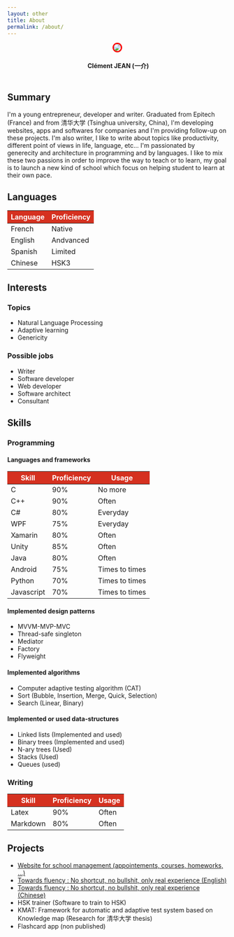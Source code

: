 ```yaml
---
layout: other
title: About
permalink: /about/
---
```


<p align="center" style="margin-bottom:20px">
  <img src="https://media.licdn.com/dms/image/C5103AQFMmqXveBIjzQ/profile-displayphoto-shrink_200_200/0?e=1530352800&v=beta&t=AiG_BJOkSY1M-Qt5w8FoV-Z1XGWYBzS225OgoDm6O78" style="border-radius: 50% !important; border: 3px solid red;" />
</p>

<p align="center" style="margin-bottom:50px">
  <b>Clément JEAN (一介)</b>
</p>

## Summary ##

I'm a young entrepreneur, developer and writer. Graduated from Epitech (France) and from 清华大学 (Tsinghua university, China), I'm developing websites, apps and softwares for companies and I'm providing follow-up on these projects. I'm also writer, I like to write about topics like productivity, different point of views in life, language, etc... I'm passionated by generecity and architecture in programming and by languages. I like to mix these two passions in order to improve the way to teach or to learn, my goal is to launch a new kind of school which focus on helping student to learn at their own pace.

## Languages ##

<div class="container table-responsive-md">            
  <table class="table table-striped">
    <thead style="background-color:#d53120">
      <tr style="color: #fff;">
        <th>Language</th>
        <th>Proficiency</th>
      </tr>
    </thead>
    <tbody>
      <tr>
        <td>French</td>
        <td>Native</td>
      </tr>
      <tr>
        <td>English</td>
        <td>Andvanced</td>
      </tr>
      <tr>
        <td>Spanish</td>
        <td>Limited</td>
      </tr>
      <tr>
        <td>Chinese</td>
        <td>HSK3</td>
      </tr>
    </tbody>
  </table>
</div>

## Interests ##

### Topics ###

- Natural Language Processing
- Adaptive learning
- Genericity

### Possible jobs ###

- Writer
- Software developer
- Web developer
- Software architect
- Consultant

## Skills ##

### Programming ###

#### Languages and frameworks ####

<div class="container table-responsive-md">            
  <table class="table table-striped">
    <thead style="background-color:#d53120">
      <tr style="color: #fff;">
        <th>Skill</th>
        <th>Proficiency</th>
        <th>Usage</th>
      </tr>
    </thead>
    <tbody>
      <tr>
        <td>C</td>
        <td>90%</td>
        <td>No more</td>
      </tr>
      <tr>
        <td>C++</td>
        <td>90%</td>
        <td>Often</td>
      </tr>
      <tr>
        <td>C#</td>
        <td>80%</td>
        <td>Everyday</td>
      </tr>
      <tr>
        <td>WPF</td>
        <td>75%</td>
        <td>Everyday</td>
      </tr>
      <tr>
        <td>Xamarin</td>
        <td>80%</td>
        <td>Often</td>
      </tr>
      <tr>
        <td>Unity</td>
        <td>85%</td>
        <td>Often</td>
      </tr>
      <tr>
        <td>Java</td>
        <td>80%</td>
        <td>Often</td>
      </tr>
      <tr>
        <td>Android</td>
        <td>75%</td>
        <td>Times to times</td>
      </tr>
      <tr>
        <td>Python</td>
        <td>70%</td>
        <td>Times to times</td>
      </tr>
      <tr>
        <td>Javascript</td>
        <td>70%</td>
        <td>Times to times</td>
      </tr>
    </tbody>
  </table>
</div>

#### Implemented design patterns ####

- MVVM-MVP-MVC
- Thread-safe singleton
- Mediator
- Factory
- Flyweight

#### Implemented algorithms ####

- Computer adaptive testing algorithm (CAT)
- Sort (Bubble, Insertion, Merge, Quick, Selection)
- Search (Linear, Binary)

#### Implemented or used data-structures ####

- Linked lists (Implemented and used)
- Binary trees (Implemented and used)
- N-ary trees (Used)
- Stacks (Used)
- Queues (used)

### Writing ###

<div class="container table-responsive-md">            
  <table class="table table-striped">
    <thead style="background-color:#d53120">
      <tr style="color: #fff;">
        <th>Skill</th>
        <th>Proficiency</th>
        <th>Usage</th>
      </tr>
    </thead>
    <tbody>
      <tr>
        <td>Latex</td>
        <td>90%</td>
        <td>Often</td>
      </tr>
      <tr>
        <td>Markdown</td>
        <td>80%</td>
        <td>Often</td>
      </tr>
    </tbody>
  </table>
</div>

## Projects ##

- [Website for school management (appointements, courses, homeworks, ...)](https://educational-platform.herokuapp.com)
- [Towards fluency : No shortcut, no bullshit, only real experience (English)](https://clement-jean.github.io/en/towards-fluency)
- [Towards fluency : No shortcut, no bullshit, only real experience (Chinese)](https://clement-jean.github.io/cn/towards-fluency)
- HSK trainer (Software to train to HSK)
- KMAT: Framework for automatic and adaptive test system based on Knowledge map (Research for 清华大学 thesis)
- Flashcard app (non published)

